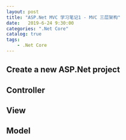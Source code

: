 ```yaml
---                
layout: post                
title: "ASP.Net MVC 学习笔记1 - MVC 三层架构"                
date:   2019-6-24 9:30:00                 
categories: ".Net Core"                
catalog: true                
tags:                 
    - .Net Core                
---      
```


## Create a new ASP.Net project

## Controller

## View

## Model